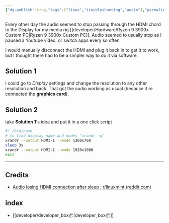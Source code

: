 ```yaml
---
{"dg-publish":true,"tags":["linux","troubleshooting","audio"],"permalink":"/developer/linux/linux-mint-hdmi-audio-stops-working/","dgPassFrontmatter":true}
---
```


Every other day the audio seemed to stop passing through the HDMI chord to the Display for my media rig [[developer/Hardware/Ryzen 9 3900x Custom PC\|Ryzen 9 3900x Custom PC]]. Audio seemed to usually stop as I paused a Youtube video, or switch apps every so often

I would manually disconnect the HDMI and plug it back in to get it to work, but I thought there had to be a simpler way to do it via software. 

## Solution 1
I could go to *Display* settings and change the resolution to any other resolution and back. That got the audio working as usual (because it re connected the **graphics card**).

## Solution 2
take **Solution 1**'s idea and put it in a one click script

```bash
#! /bin/bash
# to find display name and modes "xrandr -q"
xrandr --output HDMI-1 --mode 1360x768
sleep 3s
xrandr --output HDMI-1 --mode 1920x1080
exit
```

---

## Credits
- [Audio losing HDMI connection after sleep : r/linuxmint (reddit.com)](https://www.reddit.com/r/linuxmint/comments/j3tren/audio_losing_hdmi_connection_after_sleep/)
## index
- [[developer/developer_box📦\|developer_box📦]]